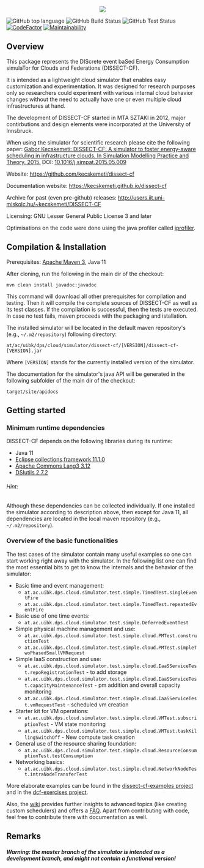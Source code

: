 <p align="center">
<img src="http://users.iit.uni-miskolc.hu/~kecskemeti/DISSECT-CF/logo.jpg"/>
</p>

![GitHub top language](https://img.shields.io/github/languages/top/kecskemeti/dissect-cf)
![GitHub Build Status](https://img.shields.io/github/actions/workflow/status/kecskemeti/dissect-cf/maven.yml)
![GitHub Test Status](https://img.shields.io/github/actions/workflow/status/kecskemeti/dissect-cf/test.yml?label=tests)
[![CodeFactor][codefactor-badge]][codefactor-link]
[![Maintainability][codeclimate-badge]][codeclimate-link]

## Overview

This package represents the DIScrete event baSed Energy Consumption simulaTor
for Clouds and Federations (DISSECT-CF).

It is intended as a lightweight cloud simulator that enables easy customization
and experimentation. It was designed for research purposes only so researchers
could experiment with various internal cloud behavior changes without the need
to actually have one or even multiple cloud infrastructures at hand.

The development of DISSECT-CF started in MTA SZTAKI in 2012, major contirbutions
and design elements were incorporated at the University of Innsbruck. 

When using the simulator for scientific research please cite the following paper:
[Gabor Kecskemeti: DISSECT-CF: A simulator to foster energy-aware scheduling in infrastructure clouds. In Simulation Modelling Practice and Theory. 2015.](https://www.researchgate.net/publication/277297657_DISSECT-CF_a_simulator_to_foster_energy-aware_scheduling_in_infrastructure_clouds) DOI: [10.1016/j.simpat.2015.05.009](http://dx.doi.org/10.1016/j.simpat.2015.05.009)

Website:
https://github.com/kecskemeti/dissect-cf

Documentation website:
https://kecskemeti.github.io/dissect-cf

Archive for past (even pre-github) releases:
http://users.iit.uni-miskolc.hu/~kecskemeti/DISSECT-CF

Licensing:
GNU Lesser General Public License 3 and later

Optimisations on the code were done using the java profiler called [jprofiler](http://www.ej-technologies.com/products/jprofiler/overview.html). 

## Compilation & Installation

Prerequisites: [Apache Maven 3](http://maven.apache.org/), Java 11

After cloning, run the following in the main dir of the checkout:

`mvn clean install javadoc:javadoc`

This command will download all other prerequisites for compilation and testing. Then it will compile the complete sources of DISSECT-CF as well as its test classes. If the compilation is successful, then the tests are executed. In case no test fails, maven proceeds with the packaging and istallation.

The installed simulator will be located in the default maven repository's (e.g., `~/.m2/repository`) following directory: 

`at/ac/uibk/dps/cloud/simulator/dissect-cf/[VERSION]/dissect-cf-[VERSION].jar`

Where `[VERSION]` stands for the currently installed version of the simulator.

The documentation for the simulator's java API will be generated in the following subfolder of the main dir of the checkout:

`target/site/apidocs`

## Getting started

### Minimum runtime dependencies
DISSECT-CF depends on the following libraries during its runtime: 
* Java 11
* [Eclipse collections framework 11.1.0](http://www.eclipse.org/collections/)
* [Apache Commons Lang3 3.12](https://commons.apache.org/proper/commons-lang/)
* [DSIutils 2.7.2](https://dsiutils.di.unimi.it/)

###### Hint:
Although these dependencies can be collected individually. If one installed the simulator according to description above, then except for Java 11, all dependencies are located in the local maven repository (e.g., `~/.m2/repository`).  

### Overview of the basic functionalities  

The test cases of the simulator contain many useful examples so one can start working right away with the simulator. In the following list one can find the most essential bits to get to know the internals and the behavior of the simulator:
* Basic time and event management:
  * `at.ac.uibk.dps.cloud.simulator.test.simple.TimedTest.singleEventFire`
  * `at.ac.uibk.dps.cloud.simulator.test.simple.TimedTest.repeatedEventFire`
* Basic use of one time events:
  * `at.ac.uibk.dps.cloud.simulator.test.simple.DeferredEventTest`
* Simple physical machine management and use:
  * `at.ac.uibk.dps.cloud.simulator.test.simple.cloud.PMTest.constructionTest`
  * `at.ac.uibk.dps.cloud.simulator.test.simple.cloud.PMTest.simpleTwoPhasedSmallVMRequest`
* Simple IaaS construction and use:
  * `at.ac.uibk.dps.cloud.simulator.test.simple.cloud.IaaSServiceTest.repoRegistrationTest` - to add storage
  * `at.ac.uibk.dps.cloud.simulator.test.simple.cloud.IaaSServiceTest.capacityMaintenanceTest` - pm addition and overall capacity monitoring
  * `at.ac.uibk.dps.cloud.simulator.test.simple.cloud.IaaSServiceTest.vmRequestTest` - scheduled vm creation
* Starter kit for VM operations:
  *  `at.ac.uibk.dps.cloud.simulator.test.simple.cloud.VMTest.subscriptionTest` - VM state monitoring
  *  `at.ac.uibk.dps.cloud.simulator.test.simple.cloud.VMTest.taskKillingSwitchOff` - New compute task creation
* General use of the resource sharing foundation:
  *  `at.ac.uibk.dps.cloud.simulator.test.simple.cloud.ResourceConsumptionTest.testConsumption`
* Networking basics:
  *  `at.ac.uibk.dps.cloud.simulator.test.simple.cloud.NetworkNodeTest.intraNodeTransferTest`
 
More elaborate examples can be found in the [dissect-cf-examples project](https://github.com/kecskemeti/dissect-cf-examples) and in the [dcf-exercises project](https://github.com/kecskemeti/dcf-exercises).

Also, the [wiki](https://github.com/kecskemeti/dissect-cf/wiki) provides further insights to advanced topics (like creating custom schedulers) and offers a [FAQ](https://github.com/kecskemeti/dissect-cf/wiki/Frequently-Asked-Questions). Apart from contributing with code, feel free to contribute there with documentation as well.

## Remarks

##### Warning: the master branch of the simulator is intended as a development branch, and might not contain a functional version!

[travis-badge]:       https://travis-ci.org/kecskemeti/dissect-cf.svg?branch=master
[travis-link]:        https://travis-ci.org/github/kecskemeti/dissect-cf
[codefactor-badge]:   https://www.codefactor.io/repository/github/kecskemeti/dissect-cf/badge/master
[codefactor-link]:    https://www.codefactor.io/repository/github/kecskemeti/dissect-cf/overview/master
[codeclimate-badge]:  https://api.codeclimate.com/v1/badges/5202e9a551ac668b87f0/maintainability
[codeclimate-link]:   https://codeclimate.com/github/kecskemeti/dissect-cf/maintainability

